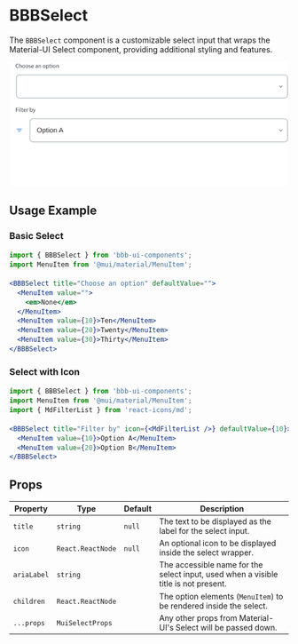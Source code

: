# BBBSelect

The `BBBSelect` component is a customizable select input that wraps the Material-UI Select component, providing additional styling and features.

![Demo](assets/example.gif)

## Usage Example

### Basic Select

```jsx
import { BBBSelect } from 'bbb-ui-components';
import MenuItem from '@mui/material/MenuItem';

<BBBSelect title="Choose an option" defaultValue="">
  <MenuItem value="">
    <em>None</em>
  </MenuItem>
  <MenuItem value={10}>Ten</MenuItem>
  <MenuItem value={20}>Twenty</MenuItem>
  <MenuItem value={30}>Thirty</MenuItem>
</BBBSelect>
```

### Select with Icon

```jsx
import { BBBSelect } from 'bbb-ui-components';
import MenuItem from '@mui/material/MenuItem';
import { MdFilterList } from 'react-icons/md';

<BBBSelect title="Filter by" icon={<MdFilterList />} defaultValue={10}>
  <MenuItem value={10}>Option A</MenuItem>
  <MenuItem value={20}>Option B</MenuItem>
</BBBSelect>
```

## Props

| Property      | Type                                   | Default | Description                                                                    |
| ------------- | -------------------------------------- | ------- | ------------------------------------------------------------------------------ |
| `title`       | `string`                               | `null`  | The text to be displayed as the label for the select input.                    |
| `icon`        | `React.ReactNode`                      | `null`  | An optional icon to be displayed inside the select wrapper.                    |
| `ariaLabel`   | `string`                               |         | The accessible name for the select input, used when a visible title is not present. |
| `children`    | `React.ReactNode`                      |         | The option elements (`MenuItem`) to be rendered inside the select.             |
| `...props`    | `MuiSelectProps`                       |         | Any other props from Material-UI's Select will be passed down.                 |
